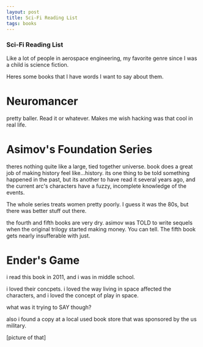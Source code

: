 ```yaml
---
layout: post
title: Sci-Fi Reading List
tags: books
---
```


### Sci-Fi Reading List

Like a lot of people in aerospace engineering, my favorite genre since I was a child is science fiction.

Heres some books that I have words I want to say about them.

# Neuromancer

pretty baller. Read it or whatever. Makes me wish hacking was that cool in real life.





# Asimov's Foundation Series

theres nothing quite like a large, tied together universe. book does a great job of making history feel like...history. its one thing to be told something happened in the past, but its another to have read it several years ago, and the current arc's characters have a fuzzy, incomplete knowledge of the events.

The whole series treats women pretty poorly. I guess it was the 80s, but there was better stuff out there.

the fourth and fifth books are very dry. asimov was TOLD to write sequels when the original trilogy started making money. You can tell. The fifth book gets nearly insufferable with just. 

# Ender's Game

i read this book in 2011, and i was in middle school.

i loved their concpets. i loved the way living in space affected the characters, and i loved the concept of play in space. 

what was it trying to SAY though?

also i found a copy at a local used book store that was sponsored by the us military.

[picture of that]



